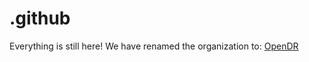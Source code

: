 # .github
Everything is still here! We have renamed the organization to:
[OpenDR](https://github.com/opendr-io)

